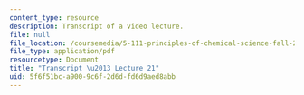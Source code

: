 ```yaml
---
content_type: resource
description: Transcript of a video lecture.
file: null
file_location: /coursemedia/5-111-principles-of-chemical-science-fall-2008/5f6f51bca9009c6f2d6dfd6d9aed8abb_5-111F08-L21.pdf
file_type: application/pdf
resourcetype: Document
title: "Transcript \u2013 Lecture 21"
uid: 5f6f51bc-a900-9c6f-2d6d-fd6d9aed8abb
---
```

